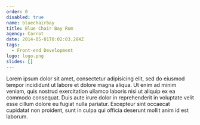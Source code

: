 ```yaml
---
order: 0
disabled: true
name: bluechairbay
title: Blue Chair Bay Rum
agency: Carrot
date: 2014-05-01T0:02:03.284Z
tags:
  - Front-end Development
logo: logo.png
slides: []
---
```

Lorem ipsum dolor sit amet, consectetur adipisicing elit, sed do eiusmod tempor incididunt ut labore et dolore magna aliqua. Ut enim ad minim veniam, quis nostrud exercitation ullamco laboris nisi ut aliquip ex ea commodo consequat. Duis aute irure dolor in reprehenderit in voluptate velit esse cillum dolore eu fugiat nulla pariatur. Excepteur sint occaecat cupidatat non proident, sunt in culpa qui officia deserunt mollit anim id est laborum.
